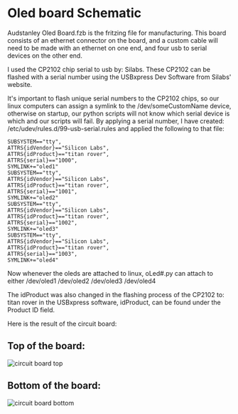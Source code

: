 # Oled board Schematic 
Audstanley Oled Board.fzb
is the fritzing file for manufacturing.  This board consists of an ethernet connector on the board,
and a custom cable will need to be made with an ethernet on one end, and four usb to serial devices on the other end.

I used the CP2102 chip serial to usb by: Silabs.
These CP2102 can be flashed with a serial number using the USBxpress Dev Software from Silabs' website.

It's important to flash unique serial numbers to the CP2102 chips, so our linux computers can assign a symlink
to the /dev/someCustomName device, otherwise on startup, our python scripts will not know which serial device is which
and our scripts will fail. By applying a serial number, I have created: 
/etc/udev/rules.d/99-usb-serial.rules
and applied the following to that file:

```
SUBSYSTEM=="tty",
ATTRS{idVendor}=="Silicon Labs",
ATTRS{idProduct}=="titan rover",
ATTRS{serial}=="1000",
SYMLINK+="oled1"
SUBSYSTEM=="tty",
ATTRS{idVendor}=="Silicon Labs",
ATTRS{idProduct}=="titan rover",
ATTRS{serial}=="1001",
SYMLINK+="oled2"
SUBSYSTEM=="tty",
ATTRS{idVendor}=="Silicon Labs",
ATTRS{idProduct}=="titan rover",
ATTRS{serial}=="1002",
SYMLINK+="oled3"
SUBSYSTEM=="tty",
ATTRS{idVendor}=="Silicon Labs",
ATTRS{idProduct}=="titan rover",
ATTRS{serial}=="1003",
SYMLINK+="oled4"
```

Now whenever the oleds are attached to linux, oLed#.py  can attach to either 
/dev/oled1
/dev/oled2
/dev/oled3
/dev/oled4

The idProduct was also changed in the flashing process of the CP2102 to: titan rover
in the USBxpress software, idProduct, can be found under the Product ID field.


Here is the result of the circuit board:

## Top of the board:
![circuit board top]()


## Bottom of the board:
![circuit board bottom]()